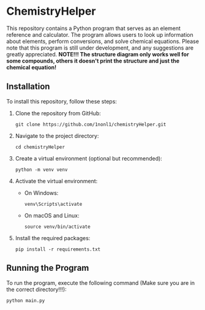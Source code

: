 # ChemistryHelper 

This repository contains a Python program that serves as an element reference and calculator. The program allows users to look up information about elements, perform conversions, and solve chemical equations. Please note that this program is still under development, and any suggestions are greatly appreciated.
**NOTE!!! The structure diagram only works well for some compounds, others it doesn't print the structure and just the chemical equation!**

## Installation

To install this repository, follow these steps:

1. Clone the repository from GitHub:
    ```
    git clone https://github.com/1nonl1/chemistryHelper.git
    ```

2. Navigate to the project directory:
    ```
    cd chemistryHelper
    ```

3. Create a virtual environment (optional but recommended):
    ```
    python -m venv venv
    ```

4. Activate the virtual environment:
    - On Windows:
        ```
        venv\Scripts\activate
        ```
    - On macOS and Linux:
        ```
        source venv/bin/activate
        ```

5. Install the required packages:
    ```
    pip install -r requirements.txt
    ```

## Running the Program

To run the program, execute the following command
(Make sure you are in the correct directory!!!):
```
python main.py
```
